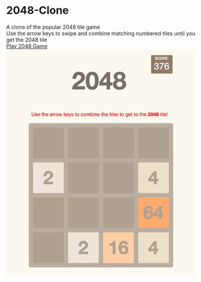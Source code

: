 # 2048-Clone
A clone of the popular 2048 tile game<br/>
Use the arrow keys to swipe and combine matching numbered tiles until you get the 2048 tile<br/>
[Play 2048 Game](https://2048-game.on.fleek.co)
<br/>
![2048 Game](2048-Screenshot.png)
<br/>
